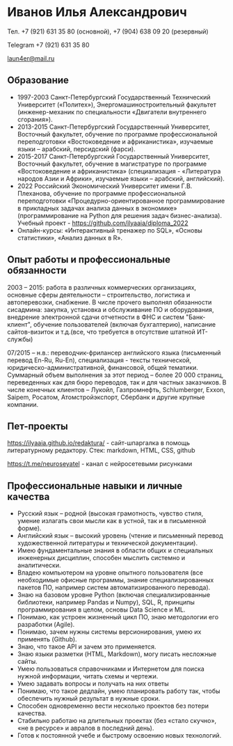 # Иванов Илья Александрович

Тел. +7 (921) 631 35 80 (основной), +7 (904) 638 09 20 (резервный)

Telegram +7 (921) 631 35 80

laun4er@mail.ru   
 		
## Образование

- 1997-2003 Санкт-Петербургский Государственный Технический Университет («Политех»), Энергомашиностроительный факультет (инженер-механик по специальности «Двигатели внутреннего сгорания»).
- 2013-2015 Санкт-Петербургский Государственный Университет, Восточный факультет, обучение по программе профессиональной переподготовки «Востоковедение и африканистика», изучаемые языки – арабский, персидский (фарси). 
- 2015-2017 Санкт-Петербургский Государственный Университет, Восточный факультет, обучение в магистратуре по программе «Востоковедение и африканистика» (специализация - «Литература народов Азии и Африки», изучаемые языки – арабский, английский). 
- 2022 Российский Экономический Университет имени Г.В. Плеханова, обучение по программе профессиональной переподготовки «Процедурно-ориентированное программирование в прикладных задачах анализа данных в экономике» (программирование на Python для решения задач бизнес-анализа). Учебный проект - https://github.com/ilyaaia/diploma_2022
- Онлайн-курсы: «Интерактивный тренажер по SQL», «Основы статистики», «Анализ данных в R».

## Опыт работы и профессиональные обязанности

2003 – 2015: работа в различных коммерческих организациях, основные сферы деятельности – строительство, логистика и автоперевозки, снабжение. В числе прочего выполнял обязанности сисадмина: закупка, установка и обслуживание ПО и оборудования, внедрение электронной сдачи отчетности в ФНС и систем "Банк-клиент", обучение пользователей (включая бухгалтерию), написание сайтов-визиток и т.д.(все, что требуется в отсутствие штатной ИТ-службы)

07/2015 – н.в.: переводчик-фрилансер английского языка (письменный перевод En-Ru, Ru-En), специализация - тексты технической, юридическо-административной, финансовой, общей тематики. Суммарный объем выполнения за этот период – более 20 000 страниц, переведенных как для бюро переводов, так и для частных заказчиков. В числе конечных клиентов – Лукойл, Газпромнефть, Schlumberger, Exxon, Saipem, Росатом, Атомстройэкспорт, Сбербанк и другие крупные компании.

## Пет-проекты

https://ilyaaia.github.io/redaktura/ - сайт-шпаргалка в помощь литературному редактору. Стек: markdown, HTML, CSS, github

https://t.me/neuroseyatel - канал с нейросетевыми рисунками

## Профессиональные навыки и личные качества
- Русский язык – родной (высокая грамотность, чувство стиля, умение излагать свои мысли как в устной, так и в письменной форме).
- Английский язык – высокий уровень (чтение и письменный перевод художественной литературы и технической документации).
- Имею фундаментальные знания в области общих и специальных инженерных дисциплин, способен мыслить системно и аналитически.
- Владею компьютером на уровне опытного пользователя (все необходимые офисные программы, знание специализированных пакетов ПО, например систем автоматизированного перевода).
- Знаю на базовом уровне Python (включая специализированные библиотеки, например Pandas и Numpy), SQL, R, принципы программирования в целом, основы Data Science и ML.
- Понимаю, как устроен жизненный цикл ПО, знаю методологии его разработки (Agile).
- Понимаю, зачем нужны системы версионирования, умею их применять (Github).
- Знаю, что такое API и зачем это применяется.
- Знаю языки разметки (HTML, Markdown), могу писать несложные сайты.
- Умею пользоваться справочниками и Интернетом для поиска нужной информации, читать схемы и чертежи.
- Умею задавать вопросы и получать на них ответы
- Понимаю, что такое дедлайн, умею планировать работу так, чтобы обеспечить нужный результат в нужные сроки.
- Способен одновременно вести несколько проектов без потери качества.
- Стабильно работаю на длительных проектах (без «стало скучно», «не в ресурсе» и авралов в последний день).
- Готов к постоянной учебе и быстрому освоению новых технологий.